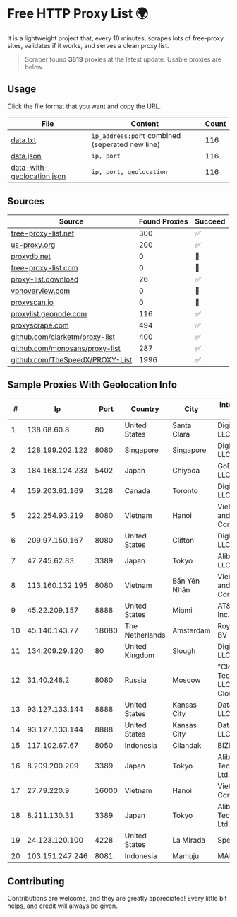 
# Free HTTP Proxy List 🌍

It is a lightweight project that, every 10 minutes, scrapes lots of free-proxy sites, validates if it works, and serves a clean proxy list.


> Scraper found **3819** proxies at the latest update. Usable proxies are below.

## Usage

Click the file format that you want and copy the URL.


|File|Content|Count|
|----|-------|-----|
|[data.txt](https://raw.githubusercontent.com/themiralay/Proxy-List-World/master/data.txt)|`ip_address:port` combined (seperated new line)|116|
|[data.json](https://raw.githubusercontent.com/themiralay/Proxy-List-World/master/data.json)|`ip, port`|116|
|[data-with-geolocation.json](https://raw.githubusercontent.com/themiralay/Proxy-List-World/master/data-with-geolocation.json)|`ip, port, geolocation`|116|

## Sources

|Source|Found Proxies|Succeed|
|------|-------------|-------|
|[free-proxy-list.net](https://free-proxy-list.net)|300|✅|
|[us-proxy.org](https://www.us-proxy.org)|200|✅|
|[proxydb.net](http://proxydb.net)|0|🚫|
|[free-proxy-list.com](https://free-proxy-list.com/?page=&port=&type%5B%5D=http&type%5B%5D=https&up_time=0&search=Search)|0|🚫|
|[proxy-list.download](https://www.proxy-list.download/HTTP)|26|✅|
|[vpnoverview.com](https://vpnoverview.com/privacy/anonymous-browsing/free-proxy-servers)|0|🚫|
|[proxyscan.io](https://www.proxyscan.io)|0|🚫|
|[proxylist.geonode.com](https://proxylist.geonode.com/api/proxy-list?limit=300&page=1&sort_by=lastChecked&sort_type=desc&protocols=http,https)|116|✅|
|[proxyscrape.com](https://api.proxyscrape.com/v2/?request=displayproxies&protocol=http&timeout=10000&country=all&ssl=all&anonymity=all)|494|✅|
|[github.com/clarketm/proxy-list](https://raw.githubusercontent.com/clarketm/proxy-list/master/proxy-list-raw.txt)|400|✅|
|[github.com/monosans/proxy-list](https://raw.githubusercontent.com/monosans/proxy-list/main/proxies/http.txt)|287|✅|
|[github.com/TheSpeedX/PROXY-List](https://raw.githubusercontent.com/TheSpeedX/PROXY-List/master/http.txt)|1996|✅|


## Sample Proxies With Geolocation Info

|#|Ip|Port|Country|City|Internet Service Provider|
|-|--|----|-------|----|-------------------------|
|1|138.68.60.8|80|United States|Santa Clara|DigitalOcean, LLC|
|2|128.199.202.122|8080|Singapore|Singapore|DigitalOcean, LLC|
|3|184.168.124.233|5402|Japan|Chiyoda|GoDaddy.com, LLC|
|4|159.203.61.169|3128|Canada|Toronto|DigitalOcean, LLC|
|5|222.254.93.219|8080|Vietnam|Hanoi|VietNam Post and Telecom Corporation|
|6|209.97.150.167|8080|United States|Clifton|DigitalOcean, LLC|
|7|47.245.62.83|3389|Japan|Tokyo|Alibaba Cloud LLC|
|8|113.160.132.195|8080|Vietnam|Bẩn Yên Nhân|VietNam Post and Telecom Corporation|
|9|45.22.209.157|8888|United States|Miami|AT&T Services, Inc.|
|10|45.140.143.77|18080|The Netherlands|Amsterdam|RoyaleHosting BV|
|11|134.209.29.120|80|United Kingdom|Slough|DigitalOcean, LLC|
|12|31.40.248.2|8080|Russia|Moscow|"Cloud Technologies" LLC trading as Cloud.ru|
|13|93.127.133.144|8888|United States|Kansas City|Database Mart LLC|
|14|93.127.133.144|8888|United States|Kansas City|Database Mart LLC|
|15|117.102.67.67|8050|Indonesia|Cilandak|BIZNET|
|16|8.209.200.209|3389|Japan|Tokyo|Alibaba (US) Technology Co., Ltd.|
|17|27.79.220.9|16000|Vietnam|Hanoi|Viettel Corporation|
|18|8.211.130.31|3389|Japan|Tokyo|Alibaba (US) Technology Co., Ltd.|
|19|24.123.120.100|4228|United States|La Mirada|Spectrum|
|20|103.151.247.246|8081|Indonesia|Mamuju|MANAKARRANET|



## Contributing

Contributions are welcome, and they are greatly appreciated! Every
little bit helps, and credit will always be given.

